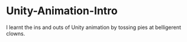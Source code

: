 # Unity-Animation-Intro
I learnt the ins and outs of Unity animation by tossing pies at belligerent clowns. 
